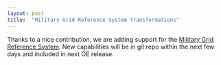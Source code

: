 ```yaml
---
layout: post
title:  "Military Grid Reference System Transformations"
---
```

Thanks to a nice contribution, we are adding support for the [Military Grid Reference System](https://en.wikipedia.org/wiki/Military_Grid_Reference_System). New capabilities will be in git repo within the next few days and included in next OE release.